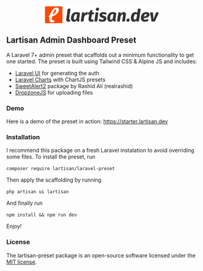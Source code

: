 <p align="center"><img src="stubs/public/img/lartisan_logo.png" width="300" height="45"></p>

## Lartisan Admin Dashboard Preset

A Laravel 7+ admin preset that scaffolds out a minimum functionality to get one started. The preset is built using Tailwind CSS & Alpine JS and includes:

- [Laravel UI](https://github.com/laravel/ui) for generating the auth
- [Laravel Charts](https://charts.erik.cat/) with ChartJS presets
- [SweetAlert2](https://realrashid.github.io/sweet-alert/) package by Rashid Ali (realrashid)
- [DropzoneJS](https://www.dropzonejs.com/) for uploading files

### Demo

Here is a demo of the preset in action: https://starter.lartisan.dev

### Installation

I recommend this package on a fresh Laravel instalation to avoid overriding some files. To install the preset, run

```
composer require lartisan/laravel-preset
```

Then apply the scaffolding by running

```
php artisan ui lartisan
```

And finally run

```
npm install && npm run dev
```

Enjoy!

### License

The lartisan-preset package is an open-source software licensed under the [MIT license](https://opensource.org/licenses/MIT).
